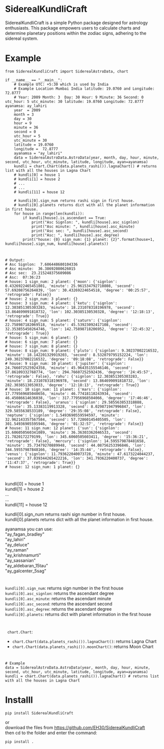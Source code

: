 # SiderealKundliCraft
     
SiderealKundliCraft is a simple Python package designed for astrology enthusiasts. This package empowers users to calculate charts and determine planetary positions within the zodiac signs, adhering to the sidereal system.   

# Example
```
from SiderealKundliCraft import SiderealAstroData, chart

if __name__ == "__main__":
    # Example UTC: +5:30 which is used by India
    # Example Location Mumbai India latitude: 19.0760 and Longitude: 72.8777 
    # Year: 2009 Month: 3  Day: 30 Hour: 9 Minute: 36 Second: 0 utc_hour: 5 utc_minute: 30 latitude: 19.0760 Longitude: 72.8777 ayanamsa: ay_lahiri 
    year  = 2009
    month = 3
    day = 30
    hour = 9
    minute = 36
    second = 0
    utc_hour = 5
    utc_minute = 30
    latitude = 19.0760
    longitude =  72.8777
    ayanamsa = "ay_lahiri"
    data = SiderealAstroData.AstroData(year, month, day, hour, minute, second, utc_hour, utc_minute, latitude, longitude, ayan=ayanamsa)
    kundli = chart.Chart(data.planets_rashi()).lagnaChart() # returns list with all the houses in Lagna Chart
    # kundli[0] = house 1      
    # kundli[1] = house 2   
    # ...   
    # ...   
    # kundli[11] = house 12

    # kundli[0].sign_num returns rashi sign in first house.   
    # kundli[0].planets returns dict with all the planet information in first house.   
    for house in range(len(kundli)):
        if kundli[house].is_ascendant == True:
            print("Asc Signlon: ", kundli[house].asc_signlon)
            print("Asc minute: ", kundli[house].asc_minute)
            print("Asc sec: ", kundli[house].asc_second)
            print("Asc: ", kundli[house].asc_degree)
        print("house: {0} sign_num: {1} planet: {2}".format(house+1, kundli[house].sign_num, kundli[house].planets))

```   
#       
```   
# Output: 
# Asc Signlon:  7.606448680104336
# Asc minute:  36.38692080626015
# Asc sec:  23.215248375609086
# Asc:  07:36:23
# house: 1 sign_num: 2 planet: {'moon': {'signlon': 0.4326922465451801, 'minute': 25.961534792710808, 'second': 57.69208756264839, 'lon': 30.43269224654518, 'degree': '00:25:57', 'retrograde': False}}
# house: 2 sign_num: 3 planet: {}
# house: 3 sign_num: 4 planet: {'ketu': {'signlon': 12.303851305303283, 'minute': 18.231078318196978, 'second': 13.864699091818732, 'lon': 102.30385130530328, 'degree': '12:18:13', 'retrograde': True}}
# house: 4 sign_num: 5 planet: {'saturn': {'signlon': 22.758987182069518, 'minute': 45.53923092417108, 'second': 32.353855450264746, 'lon': 142.75898718206952, 'degree': '22:45:32', 'retrograde': True}}
# house: 5 sign_num: 6 planet: {}
# house: 6 sign_num: 7 planet: {}
# house: 7 sign_num: 8 planet: {}
# house: 8 sign_num: 9 planet: {'pluto': {'signlon': 9.30237002216532, 'minute': 18.142201329919203, 'second': 8.532079795152224, 'lon': 249.30237002216532, 'degree': '09:18:08', 'retrograde': False}}
# house: 9 sign_num: 10 planet: {'jupiter': {'signlon': 24.766072525924358, 'minute': 45.96435155546146, 'second': 57.86109332768774, 'lon': 294.76607252592436, 'degree': '24:45:57', 'retrograde': False}, 'rahu': {'signlon': 12.303851305303283, 'minute': 18.231078318196978, 'second': 13.864699091818732, 'lon': 282.3038513053033, 'degree': '12:18:13', 'retrograde': True}}
# house: 10 sign_num: 11 planet: {'mars': {'signlon': 17.779569685040656, 'minute': 46.77418110243934, 'second': 46.45086614636038, 'lon': 317.77956968504066, 'degree': '17:46:46', 'retrograde': False}, 'uranus': {'signlon': 29.585563853318888, 'minute': 35.13383119913328, 'second': 8.029871947996847, 'lon': 329.5855638533189, 'degree': '29:35:08', 'retrograde': False}, 'neptune': {'signlon': 1.5493690559594597, 'minute': 32.962143357567584, 'second': 57.72860145405505, 'lon': 301.54936905595946, 'degree': '01:32:57', 'retrograde': False}}
# house: 11 sign_num: 12 planet: {'sun': {'signlon': 15.606050560341089, 'minute': 36.36303362046533, 'second': 21.7820172279199, 'lon': 345.6060505603411, 'degree': '15:36:21', 'retrograde': False}, 'mercury': {'signlon': 14.595579878481658, 'minute': 35.73479270889948, 'second': 44.08756253396846, 'lon': 344.59557987848166, 'degree': '14:35:44', 'retrograde': False}, 'venus': {'signlon': 11.793622040073728, 'minute': 47.6173224044237, 'second': 37.039344265422216, 'lon': 341.7936220400737, 'degree': '11:47:37', 'retrograde': True}}
# house: 12 sign_num: 1 planet: {}
```   


#   
kundli[0] = house 1      
kundli[1] = house 2  
...   
...   
kundli[11] = house 12

kundli[0].sign_num returns rashi sign number in first house.   
kundli[0].planets returns dict with all the planet information in first house.

ayanamsa you can use:   
"ay_fagan_bradley"   
"ay_lahiri"   
"ay_deluce"   
"ay_raman"   
"ay_krishnamurti"  
"ay_sassanian"   
"ay_aldebaran_15tau"  
"ay_galcenter_5sag"      
   

# 
```kundli[0].sign_num```: returns sign number in the first house    
```kundli[0].asc_signlon```: returns the ascendant degree    
```kundli[0].asc_minute```: returns the ascendant minute    
```kundli[0].asc_second```: returns the ascendant second   
```kundli[0].asc_degree```: returns the ascendant degree   
```kundli[0].planets```:   returns dict with planet information in the first house   
#
``` chart.Chart```:    
- ```chart.Chart(data.planets_rashi()).lagnaChart()```: returns Lagna Chart    
- ```chart.Chart(data.planets_rashi()).moonChart()```: returns Moon Chart   
#
   
   
```   
# Example  
data = SiderealAstroData.AstroData(year, month, day, hour, minute, second, utc_hour, utc_minute, latitude, longitude, ayan=ayanamsa)
kundli = chart.Chart(data.planets_rashi()).lagnaChart() # returns list with all the houses in Lagna Chart
```   



# Installl
```   
pip install SiderealKundliCraft
```   
or    
download the files from https://github.com/EH30/SiderealKundliCraft   
then cd to the folder and enter the command:    

```   
pip install .
```   

